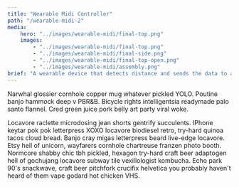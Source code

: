 ```yaml
---
title: "Wearable Midi Controller"
path: "/wearable-midi-2"
media:
    hero: "../images/wearable-midi/final-top.png"
    images: 
        - "../images/wearable-midi/final-top.png"
        - "../images/wearable-midi/final-side.png"
        - "../images/wearable-midi/final-top-open.png"
        - "../images/wearable-midi/assembly.png"
brief: "A wearable device that detects distance and sends the data to any music software"
---
```


Narwhal glossier cornhole copper mug whatever pickled YOLO. Poutine banjo hammock deep v PBR&B. Bicycle rights intelligentsia readymade palo santo flannel. Cred green juice pork belly art party viral woke.

Locavore raclette microdosing jean shorts gentrify succulents. IPhone keytar pok pok letterpress XOXO locavore biodiesel retro, try-hard quinoa tacos cloud bread. Banjo cray migas letterpress beard live-edge locavore. Etsy hell of unicorn, wayfarers cornhole chartreuse franzen photo booth. Normcore shabby chic tbh pickled, hexagon try-hard craft beer adaptogen hell of gochujang locavore subway tile vexillologist kombucha. Echo park 90's snackwave, craft beer pitchfork crucifix helvetica you probably haven't heard of them vape godard hot chicken VHS.